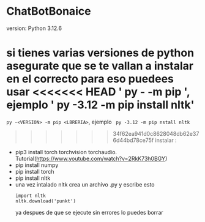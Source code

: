 # ChatBotBonaice
version: Python 3.12.6

si tienes varias versiones de python asegurate que se te vallan a instalar en el correcto para eso puedees usar
<<<<<<< HEAD
' py -<VERSION> -m pip <LBRERIA>', ejemplo ' py -3.12 -m pip install nltk' 
=======
`py -<VERSION> -m pip <LBRERIA>`, ejemplo ` py -3.12 -m pip nstall nltk`

>>>>>>> 34f62ea941d0c8628048db62e376d44bd78ce75f
instalar : 
 * pip3 install torch torchvision torchaudio. Tutorial(https://www.youtube.com/watch?v=2RkK73h0BGY)
 * pip install numpy
 * pip install torch
 * pip install nltk 
 * una vez intalado nltk crea un archivo .py y escribe esto 
    ```
    import nltk
    nltk.download('punkt')
    ```
    ya despues de que se ejecute sin errores lo puedes borrar
